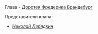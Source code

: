 Глава - [Доротея Фредерика Брандебург](</Дело/Доротея Фредерика Брандебург.md>)

Представители клана:
- [*Николай Лебядкин*](</Дело/Николай Лебядкин.md>)